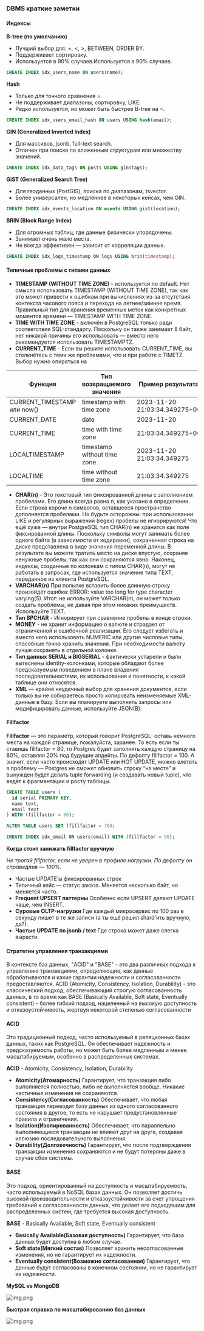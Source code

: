 ### DBMS краткие заметки

#### Индексы

**B-tree (по умолчанию)**

- Лучший выбор для: =, <, >, BETWEEN, ORDER BY.
- Поддерживает сортировку.
- Используется в 90% случаев.Используется в 90% случаев.

```sql
CREATE INDEX idx_users_name ON users(name);
```

**Hash**

- Только для точного сравнения =.
- Не поддерживает диапазоны, сортировку, LIKE.
- Редко используется, но может быть быстрее B-tree на =.

```sql
CREATE INDEX idx_users_email_hash ON users USING hash(email);
```

**GIN (Generalized Inverted Index)**

- Для массивов, jsonb, full-text search.
- Отличен при поиске по вложенным структурам или множеству значений.

```sql
CREATE INDEX idx_data_tags ON posts USING gin(tags);
```

**GiST (Generalized Search Tree)**

- Для геоданных (PostGIS), поиска по диапазонам, tsvector.
- Более универсален, но медленнее в некоторых кейсах, чем GIN.

```sql
CREATE INDEX idx_events_location ON events USING gist(location);
```

**BRIN (Block Range Index)**

- Для огромных таблиц, где данные физически упорядочены.
- Занимает очень мало места.
- Не всегда эффективен — зависит от корреляции данных.

```sql
CREATE INDEX idx_logs_timestamp ON logs USING brin(timestamp);
```

#### Типичные проблемы с типами данных

- **TIMESTAMP (WITHOUT TIME ZONE)** - используется по default. Нет смысла использовать TIMESTAMP (WITHOUT TIME ZONE), так как это может привести к ошибкам при вычислениях из-за отсутствия контекста часового пояса и перехода на летнее/зимнее время. Правильный тип для хранения временных меток как конкретных моментов времени — TIMESTAMP WITH TIME ZONE.
- **TIME WITH TIME ZONE** - включён в PostgreSQL только ради соответствия SQL-стандарту. Поскольку он также занимает 8 байт, нет никакой причины его использовать — вместо него рекомендуется использовать TIMESTAMPTZ.
- **CURRENT_TIME** - Если вы решите использовать CURRENT_TIME, вы столкнётесь с теми же проблемами, что и при работе с TIMETZ. Выбор нужно опираться на


| Функция                 | Тип возвращаемого значения | Пример результата |
| ------------------------------ | -------------------------------------------------- | --------------------------------- |
| CURRENT_TIMESTAMP или now() | timestamp with time zone                           | 2023-11-20 21:03:34.349275+00     |
| CURRENT_DATE                   | date                                               | 2023-11-20                        |
| CURRENT_TIME                   | time with time zone                                | 21:03:34.349275+00                |
| LOCALTIMESTAMP                 | timestamp without time zone                        | 2023-11-20 21:03:34.349275        |
| LOCALTIME                      | time without time zone                             | 21:03:34.349275                   |

- **CHAR(n)** - Это текстовый тип фиксированной длины с заполнением пробелами. Его длина всегда равна n, как указано в определении. Если строка короче n символов, оставшееся пространство дополняется пробелами. Но будьте осторожны: при использовании LIKE и регулярных выражений (regex) пробелы не игнорируются! Что ещё хуже — внутри PostgreSQL тип CHAR(n) не хранится как поле фиксированной длины. Поскольку символы могут занимать более одного байта (в зависимости от кодировки), сохраненная строка на диске представлена в виде значения переменной длины. В результате вы можете тратить место на диске впустую, сохраняя ненужные пробелы, так как они сохраняются явно. Наконец, индексы, созданные по колонкам с типом CHAR(n), могут не работать в запросах, где используется значение типа TEXT, переданное из клиента PostgreSQL.
- **VARCHAR(n)** При попытке вставить более длинную строку произойдёт ошибка: ERROR:  value too long for type character varying(5). Итог: не используйте VARCHAR(n), он может только создать проблемы, не давая при этом никаких преимуществ. Используйте TEXT.
- **Тип BPCHAR** - Игнорирует при сравнение пробелы в конце строки.
- **MONEY** - не хранит информацию о валюте и страдает от ограниченной и ошибочной реализации. Его следует избегать и вместо него использовать NUMERIC или другие числовые типы, способные точно хранить значения. При необходимости валюту лучше сохранять в отдельной колонке.
- **Тип данных SERIAL  и BIGSERIAL** - фактически устарели и были вытеснены identity-колонками, которые обладают более предсказуемым поведением в плане владения последовательностями, их использования и понятности, к какой таблице они относятся.
- **XML** — крайне неудачный выбор для хранения документов, если только вы не собираетесь просто копировать неизменяемые XML-данные в базу. Если вы планируете выполнять запросы или модифицировать данные, используйте JSON(B).

#### Fillfactor

**Fillfactor** — это параметр, который говорит PostgreSQL: оставь немного места на каждой странице, пожалуйста, заранее. То есть если ты ставишь fillfactor = 80, то Postgres будет заполнять каждую страницу на 80%, оставляя 20% под будущие апдейты. По дефолту fillfactor = 100. А значит, если часто происходят UPDATE или HOT UPDATE, можно влететь в проблему — Postgres не сможет обновить строку “на месте” и вынужден будет делать tuple forwarding (и создавать новый tuple), что ведёт к фрагментации и росту таблицы.

```sql
CREATE TABLE users (
  id serial PRIMARY KEY,
  name text,
  email text
) WITH (fillfactor = 80);

ALTER TABLE users SET (fillfactor = 70);

CREATE INDEX idx_email ON users(email) WITH (fillfactor = 90);
```

**Когда стоит занижать fillfactor вручную**

*Не трогай fillfactor, если не уверен в профиле нагрузки. По дефолту он справедлив — 100%.*

- Частые UPDATE’ы фиксированных строк
- Типичный кейс — статус заказа. Меняется несколько байт, но меняется часто.
- **Frequent UPSERT паттерны** Особенно если UPSERT делают UPDATE чаще, чем INSERT.
- **Суровые OLTP-нагрузки** Где каждый микросервис по 100 раз в секунду пишет в те же записи (а ты ещё решил shard'ить вручную, да?).
- **Частые UPDATE по jsonb / text** Где строка может даже слегка вырасти.

#### Стратегии управления транзакциями

В контексте баз данных, "ACID" и "BASE" - это два различных подхода к управлению транзакциями, определяющие, как данные обрабатываются и какие гарантии надежности и согласованности предоставляются. ACID (Atomicity, Consistency, Isolation, Durability) - это классический подход, обеспечивающий строгую согласованность данных, в то время как BASE (Basically Available, Soft state, Eventually consistent) - более гибкий подход, нацеленный на высокую доступность и отказоустойчивость, жертвуя некоторой степенью согласованности

#### ACID

Это традиционный подход, часто используемый в реляционных базах данных, таких как PostgreSQL. Он обеспечивает надежность и предсказуемость работы, но может быть более медленным и менее масштабируемым, особенно в распределенных системах.

**ACID** - Atomicity, Consistency, Isolation, Durability

- **Atomicity(Атомарность)** Гарантирует, что транзакция либо выполняется полностью, либо не выполняется вообще. Никакие частичные изменения не сохраняются.
- **Consistency(Согласованность)** Обеспечивает, что любая транзакция переводит базу данных из одного согласованного состояния в другое, то есть не нарушает предустановленные правила и ограничения.
- **Isolation(Изолированность)** Обеспечивает, что параллельно выполняющиеся транзакции не влияют друг на друга, создавая иллюзию последовательного выполнения.
- **Durability(Долговечность)** Гарантирует, что после подтверждения транзакции изменения сохраняются и не будут потеряны даже в случае сбоя системы.

#### BASE

Это подход, ориентированный на доступность и масштабируемость, часто используемый в NoSQL базах данных. Он позволяет достичь высокой производительности и отказоустойчивости за счет упрощения требований к согласованности данных, что делает его подходящим для распределенных систем, где требуется высокая доступность.

**BASE** - Basically Available, Soft state, Eventually consistent

- **Basically Available(Базовая доступность)** Гарантирует, что база данных будет доступна в любом случае.
- **Soft state(Мягкий состав)** Позволяет хранить несогласованные изменения, но не гарантирует их надежности.
- **Eventually consistent(Возможно согласованная)** Гарантирует, что данные будут согласованы в конечном состоянии, но не гарантирует их надежности.

**MySQL vs MongoDB**

![img.png](img/main00.png)

**Быстрая справка по масштабированию баз данных**

![img.png](img/sum_00.png)